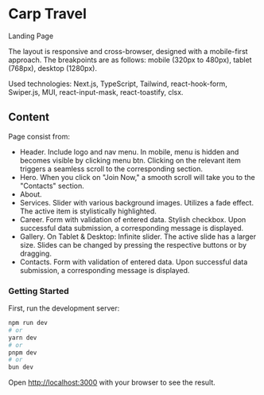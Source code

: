 # Carp Travel

Landing Page

The layout is responsive and cross-browser, designed with a mobile-first approach. The breakpoints are as follows: mobile (320px to 480px), tablet (768px), desktop (1280px).

Used technologies: Next.js, TypeScript, Tailwind, react-hook-form, Swiper.js, MUI, react-input-mask, react-toastify, clsx.

## Content

Page consist from:
- Header. Include logo and nav menu. In mobile, menu is hidden and becomes visible by clicking menu btn. Clicking on the relevant item triggers a seamless scroll to the corresponding section.
- Hero. When you click on "Join Now," a smooth scroll will take you to the "Contacts" section.
- About.
- Services. Slider with various background images. Utilizes a fade effect. The active item is stylistically highlighted.
- Career. Form with validation of entered data. Stylish checkbox. Upon successful data submission, a corresponding message is displayed.
- Gallery. On Tablet & Desktop: Infinite slider. The active slide has a larger size. Slides can be changed by pressing the respective buttons or by dragging.
- Contacts. Form with validation of entered data. Upon successful data submission, a corresponding message is displayed.






### Getting Started

First, run the development server:

```bash
npm run dev
# or
yarn dev
# or
pnpm dev
# or
bun dev
```

Open [http://localhost:3000](http://localhost:3000) with your browser to see the result.


